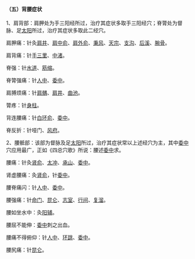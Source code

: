 #### （五）背腰症状

1、肩背部：肩胛处为手三阳经所过，治疗其症状多取手三阳经穴；脊膂处为督脉、足[太阳](https://www.gmzyjc.com/read/zjs/zjs3.4-0.1.1.4.0.md)所过，治疗其症状多取此二经穴。

肩胛痛：针灸[肩井](https://www.gmzyjc.com/read/zjs/zjs3.1.9-12-0.0.3.3.21.md)、[肩中俞](https://www.gmzyjc.com/read/zjs/zjs3.1.4-6-0.0.3.3.15.md)、[肩外俞](https://www.gmzyjc.com/read/zjs/zjs3.1.4-6-0.0.3.3.14.md)、[秉风](https://www.gmzyjc.com/read/zjs/zjs3.1.4-6-0.0.3.3.12.md)、[天宗](https://www.gmzyjc.com/read/zjs/zjs3.1.4-6-0.0.3.3.11.md)、[支沟](https://www.gmzyjc.com/read/zjs/zjs3.1.9-12-0.0.2.3.6.md)、[后溪](https://www.gmzyjc.com/read/zjs/zjs3.1.4-6-0.0.3.3.3.md)、[腕骨](https://www.gmzyjc.com/read/zjs/zjs3.1.4-6-0.0.3.3.4.md)。

肩背痛：针[手三里](https://www.gmzyjc.com/read/zjs/zjs3.1.1-3-0.1.2.3.10.md)、[中渚](https://www.gmzyjc.com/read/zjs/zjs3.1.9-12-0.0.2.3.3.md)。

脊强：针[水道](https://www.gmzyjc.com/read/zjs/zjs3.1.1-3-0.1.3.3.28.md)、[筋缩](https://www.gmzyjc.com/read/zjs/zjs3.2.2-0.0.1.3.8.md)。

脊膂强痛：针[人中](https://www.gmzyjc.com/read/zjs/zjs3.2.2-0.0.1.3.26.md)、[委中](https://www.gmzyjc.com/read/zjs/zjs3.1.7-8-0.0.1.3.40.md)。

肩膊烦痛：针[肩髃](https://www.gmzyjc.com/read/zjs/zjs3.1.1-3-0.1.2.3.15.md)、[肩井](https://www.gmzyjc.com/read/zjs/zjs3.1.9-12-0.0.3.3.21.md)、[曲池](https://www.gmzyjc.com/read/zjs/zjs3.1.1-3-0.1.2.3.11.md)。

膂疼：针[身柱](https://www.gmzyjc.com/read/zjs/zjs3.2.2-0.0.1.3.12.md)。

背连腰痛：针[白环俞](https://www.gmzyjc.com/read/zjs/zjs3.1.7-8-0.0.1.3.30.md)、[委中](https://www.gmzyjc.com/read/zjs/zjs3.1.7-8-0.0.1.3.40.md)。

脊反折：针哑门、[风府](https://www.gmzyjc.com/read/zjs/zjs3.2.2-0.0.1.3.16.md)。

2、腰骶部：该部为督脉及足[太阳](https://www.gmzyjc.com/read/zjs/zjs3.4-0.1.1.4.0.md)所过，治疗其症状常以上述经穴为主，其中[委中](https://www.gmzyjc.com/read/zjs/zjs3.1.7-8-0.0.1.3.40.md)穴应用最广，正如《四总穴歌》所说：腰述[委中](https://www.gmzyjc.com/read/zjs/zjs3.1.7-8-0.0.1.3.40.md)求。

腰痛：针灸[肾俞](https://www.gmzyjc.com/read/zjs/zjs3.1.7-8-0.0.1.3.23.md)、[太冲](https://www.gmzyjc.com/read/zjs/zjs3.1.9-12-0.0.4.3.3.md)、[承山](https://www.gmzyjc.com/read/zjs/zjs3.1.7-8-0.0.1.3.57.md)、[委中](https://www.gmzyjc.com/read/zjs/zjs3.1.7-8-0.0.1.3.40.md)。

肾虚腰痛：灸[肾俞](https://www.gmzyjc.com/read/zjs/zjs3.1.7-8-0.0.1.3.23.md)，针[委中](https://www.gmzyjc.com/read/zjs/zjs3.1.7-8-0.0.1.3.40.md)。

腰脊痛闪：针[人中](https://www.gmzyjc.com/read/zjs/zjs3.2.2-0.0.1.3.26.md)、[委中](https://www.gmzyjc.com/read/zjs/zjs3.1.7-8-0.0.1.3.40.md)。

腰强痛：针[命门](https://www.gmzyjc.com/read/zjs/zjs3.2.2-0.0.1.3.4.md)、[昆仑](https://www.gmzyjc.com/read/zjs/zjs3.1.7-8-0.0.1.3.60.md)、[志室](https://www.gmzyjc.com/read/zjs/zjs3.1.7-8-0.0.1.3.52.md)、[行间](https://www.gmzyjc.com/read/zjs/zjs3.1.9-12-0.0.4.3.2.md)、[复溜](https://www.gmzyjc.com/read/zjs/zjs3.1.7-8-0.0.2.3.7.md)。

腰如坐水中：灸[阳辅](https://www.gmzyjc.com/read/zjs/zjs3.1.9-12-0.0.3.3.38.md)。

腰屈不能伸：[委中](https://www.gmzyjc.com/read/zjs/zjs3.1.7-8-0.0.1.3.40.md)刺之出血。

腰痛不得俯仰：针[人中](https://www.gmzyjc.com/read/zjs/zjs3.2.2-0.0.1.3.26.md)、[环跳](https://www.gmzyjc.com/read/zjs/zjs3.1.9-12-0.0.3.3.30.md)、[委中](https://www.gmzyjc.com/read/zjs/zjs3.1.7-8-0.0.1.3.40.md)。

腰尻痛：针[昆仑](https://www.gmzyjc.com/read/zjs/zjs3.1.7-8-0.0.1.3.60.md)。
